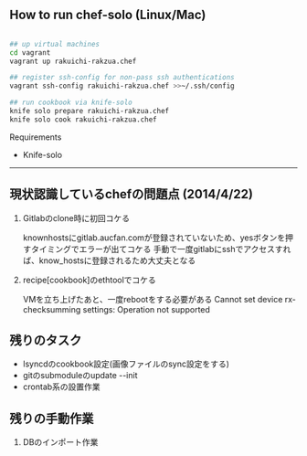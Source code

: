 ## How to run chef-solo (Linux/Mac)

```sh

## up virtual machines
cd vagrant
vagrant up rakuichi-rakzua.chef

## register ssh-config for non-pass ssh authentications
vagrant ssh-config rakuichi-rakzua.chef >>~/.ssh/config

## run cookbook via knife-solo
knife solo prepare rakuichi-rakzua.chef
knife solo cook rakuichi-rakzua.chef
```

Requirements

- Knife-solo




------------------------------------------------------------




## 現状認識しているchefの問題点 (2014/4/22)


  1. Gitlabのclone時に初回コケる

      knownhostsにgitlab.aucfan.comが登録されていないため、yesボタンを押すタイミングでエラーが出てコケる
      手動で一度gitlabにsshでアクセスすれば、know_hostsに登録されるため大丈夫となる


  2. recipe[cookbook]のethtoolでコケる

      VMを立ち上げたあと、一度rebootをする必要がある
      Cannot set device rx-checksumming settings: Operation not supported


## 残りのタスク

  - lsyncdのcookbook設定(画像ファイルのsync設定をする)
  - gitのsubmoduleのupdate --init
  - crontab系の設置作業


## 残りの手動作業

  1. DBのインポート作業

